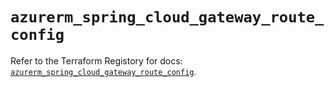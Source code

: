 # `azurerm_spring_cloud_gateway_route_config`

Refer to the Terraform Registory for docs: [`azurerm_spring_cloud_gateway_route_config`](https://www.terraform.io/docs/providers/azurerm/r/spring_cloud_gateway_route_config).
